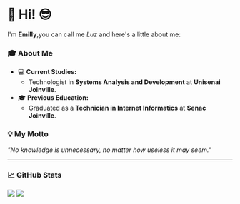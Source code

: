 # 👋 Hi! 😎

I'm **Emilly**,you can call me *Luz* and here's a little about me:  

### 🎓 About Me  
- 💻 **Current Studies:**  
  - Technologist in **Systems Analysis and Development** at **Unisenai Joinville**.  
- 🎓 **Previous Education:**  
  - Graduated as a **Technician in Internet Informatics** at **Senac Joinville**.  

### 💡 My Motto  
*"No knowledge is unnecessary, no matter how useless it may seem."*  

---

### 📈 GitHub Stats 
<div> 
  <a href="https://github.com/emilly12321"></a>
  
<img higth="180cm " src="(https://github-readme-stats.vercel.app/api?username=Emilly12321&show_icons=true&theme=dracula)"/> 
  
<img higth="180cm" src="(https://github-readme-stats.vercel.app/api/top-langs/?username=Emilly12321&layout=compact&theme=dracula)"/>
</div>
